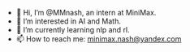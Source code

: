 - 👋 Hi, I’m @MMnash, an intern at MiniMax.
- 👀 I’m interested in AI and Math.
- 🌱 I’m currently learning nlp and rl.
- 📫 How to reach me: minimax.nash@yandex.com

<!---
MMnash/MMnash is a ✨ special ✨ repository because its `README.md` (this file) appears on your GitHub profile.
You can click the Preview link to take a look at your changes.
--->

